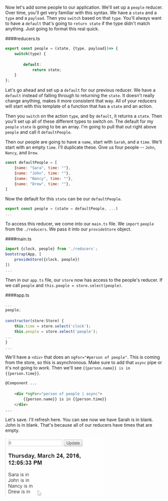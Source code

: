 Now let's add some people to our application. We'll set up a `people` reducer. Over time, you'll get very familiar with this syntax. We have a `state` and a `type` and a `payload`. Then you `switch` based on that `type`. You'll always want to have a `default` that's going to `return state` if the type didn't match anything. Just going to format this real quick.

####reducers.ts
```javascript
export const people = (state, {type, payload})=> {
    switch(type) {

        default:
            return state;
    }
};
```

Let's go ahead and set up a `default` for our previous reducer. We have a `default` instead of falling through to returning the `state`. It doesn't really change anything, makes it more consistent that way. All of your reducers will start with this template of a function that has a `state` and an action.

Then you `switch` on the action `type`, and by `default`, it returns a `state`. Then you'll set up all of these different types to switch on. The default for my `people` `state` is going to be an array. I'm going to pull that out right above `people` and call it `defaultPeople`.

Then our people are going to have a `name`, start with `Sarah`, and a `time`. We'll start with an empty `time`. I'll duplicate these. Give us four people -- `John`, `Nancy`, and `Drew`. 

```javascript
const defaultPeople = [
    {name: "Sara", time: ""},
    {name: "John", time: ""},
    {name: "Nancy", time: ""},
    {name: "Drew", time: ""},
]
```

Now the default for this `state` can be our `defaultPeople`.

```javascript
export const people = (state = defaultPeople, ...)
...
```

To access this reducer, we come into our `main.ts` file. We `import` `people` from the `./reducers`. We pass it into our `provideStore` object. 

####main.ts
```javascript
import {clock, people} from './reducers';
bootstrap(App, [
    provideStore({clock, people})
])
...
```

Then in our `app.ts` file, our `store` now has access to the people's reducer. If we call `people` and `this.people = store.select(people)`.

####app.ts
```javascript
...
people;

constructor(store:Store) {
    this.time = store.select('clock');
    this.people = store.select('people');
...
}
...
```

We'll have a `<div>` that does an `ngFor="#person of people"`. This is coming from the store, so this is asynchronous. Make sure to add that `async` pipe or it's not going to work. Then we'll see `{{person.name}} is in {{person.time}}`.

```html
@Component ...

    <div *ngFor="person of people | async">
        {{person.name}} is in {{person.time}}
    </div>
...
```

Let's save. I'll refresh here. You can see now we have Sarah is in blank. John is in blank. That's because all of our reducers have times that are empty.

![Name reducers written to browser](../images/angular-2-add-a-second-reducer-to-the-store-names-writtn-to-browser.png)
